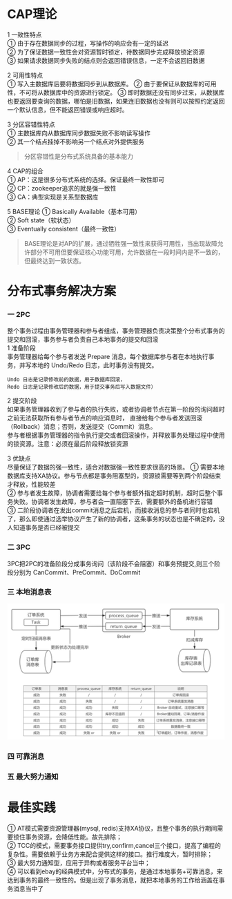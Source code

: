 # CAP理论
1 一致性特点  
① 由于存在数据同步的过程，写操作的响应会有一定的延迟  
② 为了保证数据一致性会对资源暂时锁定，待数据同步完成释放锁定资源  
③ 如果请求数据同步失败的结点则会返回错误信息，一定不会返回旧数据  

2 可用性特点  
① 写入主数据库后要将数据同步到从数据库。
② 由于要保证从数据库的可用性，不可将从数据库中的资源进行锁定。
③ 即时数据还没有同步过来，从数据库也要返回要查询的数据，哪怕是旧数据，如果连旧数据也没有则可以按照约定返回一个默认信息，但不能返回错误或响应超时。

3 分区容错性特点  
① 主数据库向从数据库同步数据失败不影响读写操作  
② 其一个结点挂掉不影响另一个结点对外提供服务

> 分区容错性是分布式系统具备的基本能力

4 CAP的组合  
① AP：这是很多分布式系统的选择。保证最终一致性即可  
② CP：zookeeper追求的就是强一致性  
③ CA：典型实现是关系型数据库  

5 BASE理论
① Basically Available（基本可用）  
② Soft state（软状态）  
③ Eventually consistent（最终一致性）  

> BASE理论是对AP的扩展，通过牺牲强一致性来获得可用性，当出现故障允许部分不可用但要保证核心功能可用，允许数据在一段时间内是不一致的，但最终达到一致状态。  

# 分布式事务解决方案
### 一 2PC
整个事务过程由事务管理器和参与者组成，事务管理器负责决策整个分布式事务的提交和回滚，事务参与者负责自己本地事务的提交和回滚  
1 准备阶段  
事务管理器给每个参与者发送 Prepare 消息，每个数据库参与者在本地执行事务，并写本地的 Undo/Redo 日志，此时事务没有提交。  
```
Undo 日志是记录修改前的数据，用于数据库回滚，
Redo 日志是记录修改后的数据，用于提交事务后写入数据文件）  
```

2 提交阶段  
如果事务管理器收到了参与者的执行失败，或者协调者节点在第一阶段的询问超时之前无法获取所有参与者节点的响应消息时，
直接给每个参与者发送回滚（Rollback）消息；否则，发送提交（Commit）消息。  
参与者根据事务管理器的指令执行提交或者回滚操作，并释放事务处理过程中使用的锁资源。注意：必须在最后阶段释放锁资源

3 优缺点  
尽量保证了数据的强一致性，适合对数据强一致性要求很高的场景。
① 需要本地数据库支持XA协议。参与节点都是事务阻塞型的，资源锁需要等到两个阶段结束才释放，性能较差  
② 参与者发生故障，协调者需要给每个参与者额外指定超时机制，超时后整个事务失败。协调者发生故障，参与者会一直阻塞下去，需要额外的备机进行容错  
③ 二阶段协调者在发出commit消息之后宕机，而接收消息的参与者同时也宕机了，那么即使通过选举协议产生了新的协调者，这条事务的状态也是不确定的，没人知道事务是否已经被提交

### 二 3PC
3PC把2PC的准备阶段分成事务询问（该阶段不会阻塞）和事务预提交,则三个阶段分别为 CanCommit、PreCommit、DoCommit

### 三 本地消息表
![img.png](images/本地消息表模式各场景下处理方案.png)

### 四 可靠消息

### 五 最大努力通知

# 最佳实践
① AT模式需要资源管理器(mysql, redis)支持XA协议，且整个事务的执行期间需要锁住事务资源，会降低性能。故先排除；  
② TCC的模式，需要事务接口提供try,confirm,cancel三个接口，提高了编程的复杂性。需要依赖于业务方来配合提供这样的接口。推行难度大，暂时排除；  
③ 最大努力通知型，应用于异构或者服务平台当中；  
④ 可以看到ebay的经典模式中，分布式的事务，是通过本地事务+可靠消息，来达到事务的最终一致性的。但是出现了事务消息，就把本地事务的工作给涵盖在事务消息当中了